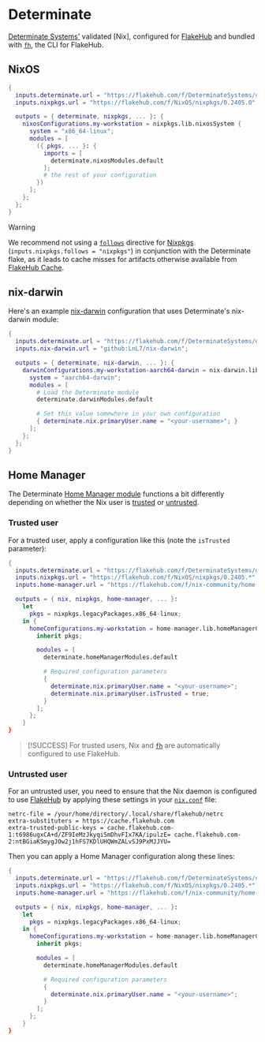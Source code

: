 # Determinate

[Determinate Systems'][detsys] validated [Nix], configured for [FlakeHub] and bundled with [`fh`][fh], the CLI for FlakeHub.

## NixOS

```nix
{
  inputs.determinate.url = "https://flakehub.com/f/DeterminateSystems/determinate/0";
  inputs.nixpkgs.url = "https://flakehub.com/f/NixOS/nixpkgs/0.2405.0";

  outputs = { determinate, nixpkgs, ... }: {
    nixosConfigurations.my-workstation = nixpkgs.lib.nixosSystem {
      system = "x86_64-linux";
      modules = [
        ({ pkgs, ... }: {
          imports = [
            determinate.nixosModules.default
          ];
          # the rest of your configuration
        })
      ];
    };
  };
}
```

> [!WARNING]
> We recommend not using a [`follows`][follows] directive for [Nixpkgs] (`inputs.nixpkgs.follows = "nixpkgs"`) in conjunction with the Determinate flake, as it leads to cache misses for artifacts otherwise available from [FlakeHub Cache][cache].

## nix-darwin

Here's an example [nix-darwin] configuration that uses Determinate's nix-darwin module:

```nix
{
  inputs.determinate.url = "https://flakehub.com/f/DeterminateSystems/determinate/0";
  inputs.nix-darwin.url = "github:LnL7/nix-darwin";

  outputs = { determinate, nix-darwin, ... }: {
    darwinConfigurations.my-workstation-aarch64-darwin = nix-darwin.lib.darwinSystem {
      system = "aarch64-darwin";
      modules = [
        # Load the Determinate module
        determinate.darwinModules.default

        # Set this value somewhere in your own configuration
        { determinate.nix.primaryUser.name = "<your-username>"; }
      ];
    };
  };
}
```

## Home Manager

The Determinate [Home Manager module][hm] functions a bit differently depending on whether the Nix user is [trusted](#trusted-user) or [untrusted](#untrusted-user).

### Trusted user

For a trusted user, apply a configuration like this (note the `isTrusted` parameter):

```nix
{
  inputs.determinate.url = "https://flakehub.com/f/DeterminateSystems/determinate/0";
  inputs.nixpkgs.url = "https://flakehub.com/f/NixOS/nixpkgs/0.2405.*";
  inputs.home-manager.url = "https://flakehub.com/f/nix-community/home-manager/0.2405.*";

  outputs = { nix, nixpkgs, home-manager, ... }:
    let
      pkgs = nixpkgs.legacyPackages.x86_64-linux;
    in {
      homeConfigurations.my-workstation = home-manager.lib.homeManagerConfiguration {
        inherit pkgs;

        modules = [
          determinate.homeManagerModules.default

          # Required configuration parameters
          {
            determinate.nix.primaryUser.name = "<your-username>";
            determinate.nix.primaryUser.isTrusted = true;
          }
        ];
      };
    }
}
```

> [!SUCCESS]
> For trusted users, Nix and [`fh`][fh] are automatically configured to use FlakeHub.

### Untrusted user

For an untrusted user, you need to ensure that the Nix daemon is configured to use [FlakeHub] by applying these settings in your [`nix.conf`][nix-conf] file:

```shell
netrc-file = /your/home/directory/.local/share/flakehub/netrc
extra-substituters = https://cache.flakehub.com
extra-trusted-public-keys = cache.flakehub.com-1:t6986ugxCA+d/ZF9IeMzJkyqi5mDhvFIx7KA/ipulzE= cache.flakehub.com-2:ntBGiaKSmygJOw2j1hFS7KDlUHQWmZALvSJ9PxMJJYU=
```

Then you can apply a Home Manager configuration along these lines:

```nix
{
  inputs.determinate.url = "https://flakehub.com/f/DeterminateSystems/determinate/0";
  inputs.nixpkgs.url = "https://flakehub.com/f/NixOS/nixpkgs/0.2405.*";
  inputs.home-manager.url = "https://flakehub.com/f/nix-community/home-manager/0.2405.*";

  outputs = { nix, nixpkgs, home-manager, ... }:
    let
      pkgs = nixpkgs.legacyPackages.x86_64-linux;
    in {
      homeConfigurations.my-workstation = home-manager.lib.homeManagerConfiguration {
        inherit pkgs;

        modules = [
          determinate.homeManagerModules.default

          # Required configuration parameters
          {
            determinate.nix.primaryUser.name = "<your-username>";
          }
        ];
      };
    }
}
```

[cache]: https://determinate.systems/posts/flakehub-cache-beta
[detsys]: https://determinate.systems
[fh]: https://github.com/DeterminateSystems/fh
[flakehub]: https://flakehub.com
[follows]: https://zero-to-nix.com/concepts/flakes#inputs
[hm]: https://github.com/nix-community/home-manager
[nix-conf]: https://nix.dev/manual/nix/latest/command-ref/conf-file
[nix-darwin]: https://github.com/LnL7/nix-darwin
[nixpkgs]: https://zero-to-nix.com/concepts/nixpkgs
